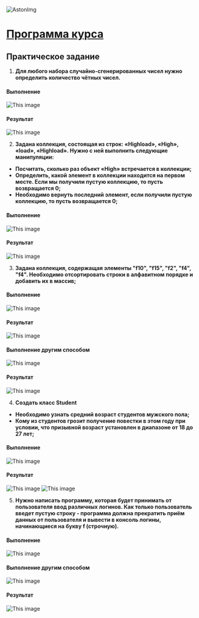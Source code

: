 <img src="https://storage.yandexcloud.net/dev.astonsite.s3backet/aston-redisign/common/logo/AstonLogo_dark.svg" title="AstonImg"/>
&nbsp;

# [Программа курса](README.md)

## Практическое задание

1. **Для любого набора случайно-сгенерированных чисел нужно определить количество чётных чисел.**

#### **Выполнение**

![This image](images/lesson_9/lesson_9_1.png)

#### **Результат**
![This image](images/lesson_9/lesson_9_2.png)

2. **Задана коллекция, состоящая из строк: «Highload», «High», «load»,
   «Highload». Нужно с ней выполнить следующие манипуляции:**
- **Посчитать, сколько раз объект «High» встречается в коллекции;**
- **Определить, какой элемент в коллекции находится на первом месте. Если мы получили пустую коллекцию, то пусть
  возвращается 0;**
- **Необходимо вернуть последний элемент, если получили пустую коллекцию, то пусть возвращается 0;**

#### **Выполнение**
![This image](images/lesson_9/lesson_9_3.png)
#### **Результат**
![This image](images/lesson_9/lesson_9_4.png)

3. **Задана коллекция, содержащая элементы "f10", "f15", "f2", "f4", "f4".
   Необходимо отсортировать строки в алфавитном порядке и добавить их в массив;**

#### **Выполнение**
![This image](images/lesson_9/lesson_9_5.png)
#### **Результат**
![This image](images/lesson_9/lesson_9_7.png)
#### **Выполнение другим способом**

![This image](images/lesson_9/lesson_9_6.png)

#### **Результат**
![This image](images/lesson_9/lesson_9_8.png)

4. **Создать класс Student**
- **Необходимо узнать средний возраст студентов мужского пола;**
- **Кому из студентов грозит получение повестки в этом году при условии, что призывной возраст установлен в диапазоне от 18 до 27 лет;**

#### **Выполнение**
![This image](images/lesson_9/lesson_9_9.png)
#### **Результат**
![This image](images/lesson_9/lesson_9_10.png)
![This image](images/lesson_9/lesson_9_11.png)

5. **Нужно написать программу, которая будет принимать от
   пользователя ввод различных логинов. Как только пользователь введет
   пустую строку - программа должна прекратить приём данных от
   пользователя и вывести в консоль логины, начинающиеся на букву f (строчную).**

#### **Выполнение**

![This image](images/lesson_9/lesson_9_12.png)

#### **Выполнение другим способом**

![This image](images/lesson_9/lesson_9_14.png)

#### **Результат**

![This image](images/lesson_9/lesson_9_13.png)


